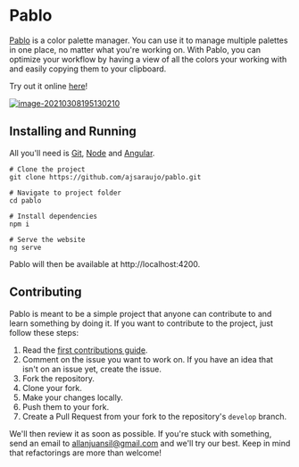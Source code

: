 # Pablo

[Pablo](https://ajsaraujo.github.io/pablo/index.html) is a color palette manager. You can use it to manage multiple palettes in one place, no matter what you're working on. With Pablo, you can optimize your workflow by having a view of all the colors your working with and easily copying them to your clipboard.

Try out it online [here](https://ajsaraujo.github.io/pablo/index.html)!

[![image-20210308195130210](docs/app-screenshot.png)](https://ajsaraujo.github.io/pablo/index.html)

## Installing and Running

All you'll need is [Git](https://git-scm.com/), [Node](https://nodejs.org/en/) and [Angular](https://angular.io/cli).

```
# Clone the project
git clone https://github.com/ajsaraujo/pablo.git

# Navigate to project folder
cd pablo

# Install dependencies
npm i

# Serve the website
ng serve
```

Pablo will then be available at http://localhost:4200.

## Contributing

Pablo is meant to be a simple project that anyone can contribute to and learn something by doing it. If you want to contribute to the project, just follow these steps:

1. Read the [first contributions guide](https://github.com/firstcontributions/first-contributions).
2. Comment on the issue you want to work on. If you have an idea that isn't on an issue yet, create the issue.
3. Fork the repository.
4. Clone your fork.
5. Make your changes locally.
6. Push them to your fork.
7. Create a Pull Request from your fork to the repository's `develop` branch.

We'll then review it as soon as possible. If you're stuck with something, send an email to allanjuansil@gmail.com and we'll try our best. Keep in mind that refactorings are more than welcome!
